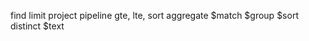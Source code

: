 find
limit
project
pipeline
gte, lte, 
sort
aggregate
    $match
    $group
    $sort
distinct
$text

